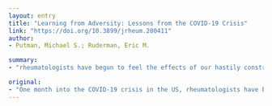```yaml
---
layout: entry
title: "Learning from Adversity: Lessons from the COVID-19 Crisis"
link: "https://doi.org/10.3899/jrheum.200411"
author:
- Putman, Michael S.; Ruderman, Eric M.

summary:
- "rheumatologists have begun to feel the effects of our hastily constructed temporary response plans. Our patients are uniquely vulnerable to infection and continue to require care. We may not be staffing the front lines with our colleagues in emergency medicine and critical care, but our patients remain vulnerable to infections. The COVID-19 crisis in the US is one month into the crisis. a month later, the crisis has begun to take place in the U.S.. It is the first time we have constructed temporary plans to respond to the COVId-19 crisis is a reminder of the impact of our temporary response."

original:
- "One month into the COVID-19 crisis in the US, rheumatologists have begun to feel the effects of our hastily constructed temporary response plans. While we may not be staffing the front lines with our colleagues in emergency medicine and critical care, our patients are uniquely vulnerable to infection and continue to require care."
---
```


